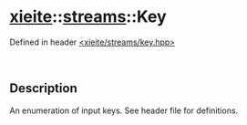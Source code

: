# [xieite](../../../xieite.md)\:\:[streams](../../../streams.md)\:\:Key
Defined in header [<xieite/streams/key.hpp>](../../../include/xieite/streams/key.hpp)

&nbsp;

## Description
An enumeration of input keys. See header file for definitions.
